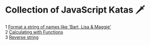 # Collection of JavaScript Katas 🗡 
1 [Format a string of names like 'Bart, Lisa & Maggie'](scripts/kata1.js)  
2 [Calculating with Functions](scripts/kata2.js)  
3 [Reverse string](scripts/kata3.js)
